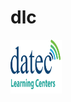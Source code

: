 # dlc

<html>
<body>

<a href="http://elearning.datec.net.pg/moodle"><img src="https://github.com/Senthilkumar27/dlc/blob/master/dlc1.png" width="82" height="86" title="logo" alt="dlclogo"></a>
</body>
</html>
